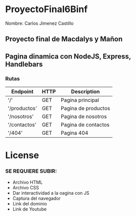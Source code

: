 # ProyectoFinal6Binf

Nombre: Carlos Jimenez Castillo

## Proyecto final de Macdalys y Mañon

## Pagina dinamica con NodeJS, Express, Handlebars

### Rutas

| Endpoint | HTTP | Description |
| --- | --- | --- |
| '/' | GET | Pagina principal |
| '/productos' | GET | Pagina de productos |
| '/nosotros' | GET | Pagina de nosotros |
| '/contactos' | GET | Pagina de contactos |
| '/404' | GET | Pagina 404 |

# License




### SE REQUIERE SUBIR:

- Archivo HTML
- Archivo CSS
- Dar interactividad a la oagina con JS
- Captura del navegador
- Link del dominio
- Link de Youtube

